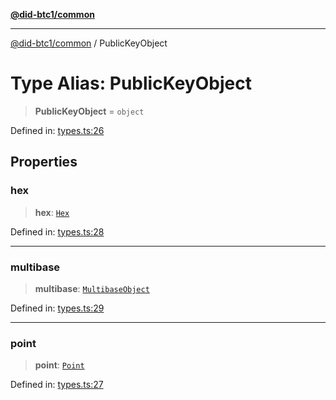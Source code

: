 [**@did-btc1/common**](../README.md)

***

[@did-btc1/common](../globals.md) / PublicKeyObject

# Type Alias: PublicKeyObject

> **PublicKeyObject** = `object`

Defined in: [types.ts:26](https://github.com/dcdpr/did-btc1-js/blob/4ab6f9915d95beed9bc633644c9db1539395f512/packages/common/src/types.ts#L26)

## Properties

### hex

> **hex**: [`Hex`](Hex.md)

Defined in: [types.ts:28](https://github.com/dcdpr/did-btc1-js/blob/4ab6f9915d95beed9bc633644c9db1539395f512/packages/common/src/types.ts#L28)

***

### multibase

> **multibase**: [`MultibaseObject`](MultibaseObject.md)

Defined in: [types.ts:29](https://github.com/dcdpr/did-btc1-js/blob/4ab6f9915d95beed9bc633644c9db1539395f512/packages/common/src/types.ts#L29)

***

### point

> **point**: [`Point`](Point.md)

Defined in: [types.ts:27](https://github.com/dcdpr/did-btc1-js/blob/4ab6f9915d95beed9bc633644c9db1539395f512/packages/common/src/types.ts#L27)
